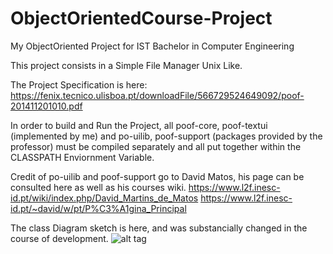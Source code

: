 # ObjectOrientedCourse-Project
My ObjectOriented Project for IST Bachelor in Computer Engineering

This project consists in a Simple File Manager Unix Like.


The Project Specification is here: 
https://fenix.tecnico.ulisboa.pt/downloadFile/566729524649092/poof-201411201010.pdf


In order to build and Run the Project, all poof-core, poof-textui (implemented by me) and po-uilib, poof-support (packages provided by the professor) must be compiled separately and all put together within the CLASSPATH Enviornment Variable.

Credit of po-uilib and poof-support go to David Matos, his page can be consulted here as well as his courses wiki.
https://www.l2f.inesc-id.pt/wiki/index.php/David_Martins_de_Matos
https://www.l2f.inesc-id.pt/~david/w/pt/P%C3%A1gina_Principal


The class Diagram sketch is here, and was substancially changed in the course of development.
![alt tag](https://github.com/carloscorreia94/ObjectOrientedCourse-Project/diagram.jpg)
